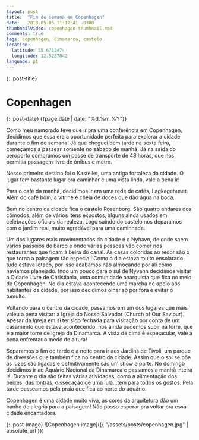 ```yaml
---
layout: post
title:  "Fim de semana em Copenhagen"
date:   2018-05-06 11:12:41 -0300
thumbnailVideo: copenhagen-thumbnail.mp4
comments: true
tags: copenhagen, dinamarca, castelo
location:
  latitude: 55.6712474
  longitude: 12.5237842
language: pt
---
```


{: .post-title}
# Copenhagen

{: .post-date}
{{page.date | date: "%d.%m.%Y"}}

Como meu namorado teve que ir pra uma conferência em Copenhagen, decidimos que essa era a oportunidade perfeita para explorar a cidade durante o fim de semana! Já que cheguei bem tarde na sexta feira, começamos a passear somente no sábado de manhã. Já na saída do aeroporto compramos um passe de transporte de 48 horas, que nos permitia passagem livre de ônibus e metro.

Nosso primeiro destino foi o Kastellet, uma antiga fortaleza da cidade. O lugar tem bastante lugar pra caminhar e uma vista linda, vale a pena ir!

Para o café da manhã, decidimos ir em uma rede de cafés, Lagkagehuset. Além do café bom, a vitrine é cheia de doces que dão água na boca.

Bem no centro da cidade fica o castelo Rosenborg. São quatro andares dos cômodos, além de vários itens expostos, alguns ainda usados em celebrações oficiais da realeza. Logo saindo do castelo nos deparamos com o jardim real, muito agradável para uma caminhada.

Um dos lugares mais movimentados da cidade é o Nyhavn, de onde saem vários passeios de barco e onde várias pessoas vão comer nos restaurantes que ficam à beira do canal. As casas coloridas ao redor são o que torna a paisagem tão especial! Como o dia estava muito ensolarado tudo estava lotado, por isso acabamos não almoçando por ali como havíamos planejado.
Indo um pouco para o sul de Nyvahn decidimos visitar a Cidade Livre de Christiania, uma comunidade anarquista que fica no meio de Copenhagen. No dia estava acontecendo uma marcha de apoio aos habitantes da cidade, por isso decidimos olhar só por fora e evitar o tumulto.

Voltando para o centro da cidade, passamos em um dos lugares que mais valeu a pena visitar: a Igreja do Nosso Salvador (Church of Our Saviour). Apesar da Igreja em si ter sido fechada para visitação por conta de um casamento que estava acontecendo, nós ainda pudemos subir na torre, que é a maior torre de igreja da Dinamarca. A vista de cima é espetacular, vale a pena enfrentar o medo de altura!

Separamos o fim de tarde e a noite para ir aos Jardins de Tivoli, um parque de diversões que também fica no centro da cidade. Assim que o sol se põe as luzes são ligadas e definitivamente são um show a parte.
No domingo decidimos ir ao Aquário Nacional da Dinamarca e passamos a manhã inteira lá. Durante o dia são feitas várias atividades, como a alimentação dos peixes, das lontras, dissecação de uma lula...tem para todos os gostos.
Pela tarde passeamos pela praia que fica ao norte do aquário.

Copenhagen é uma cidade muito viva, as cores da arquitetura dão um banho de alegria para a paisagem! Não posso esperar pra voltar pra essa cidade encantadora.



{: .post-image}
![Copenhagen image]({{ "/assets/posts/copenhagen.jpg" | absolute_url }})

